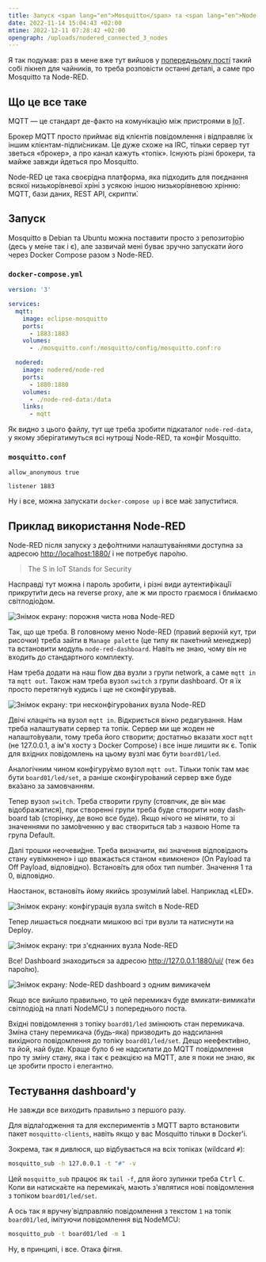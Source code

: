 ```yaml
---
title: Запуск <span lang="en">Mosquitto</span> та <span lang="en">Node-RED</span>
date: 2022-11-14 15:04:43 +02:00
mtime: 2022-12-11 07:28:42 +02:00
opengraph: /uploads/nodered_connected_3_nodes
---
```


Я так подумав: раз в мене вже тут вийшов у [попередньому пості́][1] такий собі лікнеп для чайників, то треба розповісти останні деталі, а саме про <span lang="en">Mosquitto</span> та <span lang="en">Node-RED</span>.


## Що це все таке

<abbr lang="en">MQTT</abbr> — це стандарт де-факто на комунікацію між пристроями в <abbr lang="en" title="Internet of Things">IoT</abbr>.

Брокер <abbr lang="en">MQTT</abbr> просто приймає від клієнтів повідомлення і відправляє їх іншим клієнтам-підпи́сникам. Це дуже схоже на <abbr lang="en">IRC</abbr>, тільки сервер тут зветься «брокер», а про канал кажуть «топік». Існують різні брокери, та майже завжди йдеться про <span lang="en">Mosquitto</span>.

<span lang="en">Node-RED</span> це така своєрідна платформа, яка підходить для поєднання всякої низькорі́вневої хріні з усякою іншою низькорі́вневою хрінню: <abbr lang="en">MQTT</abbr>, бази даних, <abbr lang="en">REST API</abbr>, скрипти́.


## Запуск

<span lang="en">Mosquitto</span> в Debian та Ubuntu можна поставити просто з репозито́рію (десь у ме́не так і є), але зазвичай мені буває зручно запускати його через <span lang="en">Docker Compose</span> разом з <span lang="en">Node-RED</span>.

<div lang="en" markdown=1>

### `docker-compose.yml`

```yaml
version: '3'

services:
  mqtt:
    image: eclipse-mosquitto
    ports:
      - 1883:1883
    volumes:
      - ./mosquitto.conf:/mosquitto/config/mosquitto.conf:ro

  nodered:
    image: nodered/node-red
    ports:
      - 1880:1880
    volumes:
      - ./node-red-data:/data
    links:
      - mqtt
```

</div>

Як видно з цього файлу, тут ще треба зробити підкаталог <span lang="en">`node-red-data`</span>, у якому зберігатимуться всі нутрощі <span lang="en">Node-RED</span>, та конфіг <span lang="en">Mosquitto</span>.

<div lang="en" markdown=1>

### `mosquitto.conf`

```
allow_anonymous true

listener 1883
```

</div>

Ну і все, можна запускати <span lang="en">`docker-compose up`</span> і все ма́є запусти́тися.


## Приклад використання <span lang="en">Node-RED</span>

<span lang="en">Node-RED</span> після запуску з дефо́лтними налаштува́ннями доступна за адресою <u>http://localhost:1880/</u> і не потребує паро́лю.

<div lang="en" markdown=1>

> The S in IoT Stands for Security

</div>

Насправді тут можна і пароль зробити, і різні види аутентифікац́ії прикрути́ти десь на <span lang="en">reverse proxy</span>, але ж ми просто граємося і бли́маємо світлодіо́дом.

![Знімок екрану: порожня чиста нова Node-RED](/uploads/nodered_new.png)

Так, що ще треба. В головному меню <span lang="en">Node-RED</span> (правий верхній кут, три рисочки) треба зайти в <span lang="en">`Manage palette`</span> (це типу як паке́тний менеджер) та встановити модуль <span lang="en">`node-red-dashboard`</span>. Навіть не знаю, чому він не входить до стандартного комплекту.

Нам треба додати на наш <span lang="en">flow</span> два вузли з групи <span lang="en">network</span>, а саме <span lang="en">`mqtt in`</span> та <span lang="en">`mqtt out`</span>. Також нам треба вузол <span lang="en">`switch`</span> з групи <span lang="en">dashboard</span>. От я їх просто перетягну́в кудись і ще не сконфігурува́в.

![Знімок екрану: три несконфігуро́ваних вузла Node-RED](/uploads/nodered_new_3_nodes.png)

Двічі клацніть на вузол <span lang="en">`mqtt in`</span>. Відкриється вікно редагування. Нам треба налаштувати сервер та топік. Сервер ми ще жоден не налашто́вували, тому треба його створити; достатньо вказати хост <span lang="en">`mqtt` (не 127.0.0.1, а ім'я хосту з <span lang="en">Docker Compose</span>) і все інше лишити як є. Топік для вхідних повідомлень на цьому вузлі має бути <span lang="en">`board01/led`</span>.

Аналогічним чином конфігуру́ємо вузол <span lang="en">`mqtt out`</span>. Тільки топік там має бути <span lang="en">`board01/led/set`</span>, а раніше сконфігуро́ваний сервер вже буде вка́зано за замовчанням.

Тепер вузол <span lang="en">`switch`</span>. Треба створити групу (стовпчик, де він має відображатися), при створенні групи треба буде створити нову <span lang="en">dashboard tab</span> (сторінку, де воно все буде). Якщо нічого не міняти, то зі значеннями по замо́вченню у вас створиться <span lang="en">tab</span> з назвою <span lang="en">Home</span> та група <span lang="en">Default</span>.

Далі трошки неочеви́дне. Треба визначити, які значення відповідають стану «увімкнено» і що вважається станом «вимкнено» (<span lang="en">On Payload</span> та <span lang="en">Off Payload</span>, відповідно). Встанові́ть для обох тип <span lang="en">number</span>. Значення 1 та 0, відповідно.

Наостанок, встанові́ть йому якийсь зрозумілий <span lang="en">label</span>. Наприклад «<abbr lang="en">LED</abbr>».

![Знімок екрану: конфігурація вузла switch в Node-RED](/uploads/nodered_switch.png)

Тепер лишається поєднати мишкою всі три вузли та натиснути на <span lang="en">Deploy</span>.

![Знімок екрану: три з'єднанних вузла Node-RED](/uploads/nodered_connected_3_nodes.png)

Все! <span lang="en">Dashboard</span> знаходиться за адресою <u>http://127.0.0.1:1880/ui/</u> (теж без паро́лю).

![Знімок екрану: Node-RED dashboard з одним вимикаче́м](/uploads/nodered_new_dashboard.png)

Якщо все вийшло правильно, то цей перемикач буде вмикати-вимика́ти світлодіо́д на платі <span lang="en">Node<abbr>MCU</abbr></span> з попереднього поста.

Вхідні повідомлення з топіку <span lang="en">`board01/led`</span> змінюють стан перемикача. Зміна стану перемикача (будь-яка) призводить до надсилання вихідного повідомлення до топіку <span lang="en">`board01/led/set`</span>. Дещо неефекти́вно, та йой, най буде. Краще було б не надсилати до <abbr lang="en">MQTT</abbr> повідомлення про ту зміну стану, яка і так є реакцією на <abbr lang="en">MQTT</abbr>, але я поки не знаю, як це зробити просто і елегантно.


## Тестування dashboard'у

Не завжди все виходить правильно з першого разу.

Для відла́годження та для експериментів з <abbr lang="en">MQTT</abbr> варто встановити пакет <span lang="en">`mosquitto-clients`</span>, навіть якщо у вас <span lang="en">Mosquitto</span> тільки в Docker'і.

Зокрема, так я дивлюся, що відбувається на всіх топіках (<span lang="en">wildcard `#`</span>):

```sh
mosquitto_sub -h 127.0.0.1 -t "#" -v
```

Цей `mosquitto_sub` працює як `tail -f`, для його зупинки треба <span lang="en"><kbd>Ctrl</kbd>&nbsp;<kbd>C</kbd></span>. Коли ви натиска́єте на перемика́ч, мають з'являтися нові повідомлення з топіком <span lang="en">`board01/led/set`</span>.

А ось так я вручну́ відправля́ю повідомлення з текстом `1` на топік <span lang="en">`board01/led`</span>, імітуючи повідомлення від <span lang="en">Node<abbr>MCU</abbr></span>:

```sh
mosquitto_pub -t board01/led -m 1
```

Ну, в принципі, і все. Отака фігня.

[1]: /2022/11/14/micropython-on-esp8266.html

